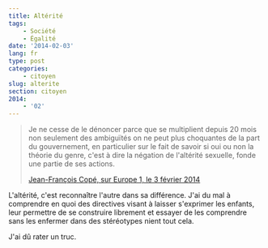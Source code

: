 ```yaml
---
title: Altérité
tags:
    - Société
    - Égalité
date: '2014-02-03'
lang: fr
type: post
categories:
    - citoyen
slug: alterite
section: citoyen
2014:
    - '02'
---
```


> Je ne cesse de le dénoncer parce que se multiplient depuis 20 mois non seulement des ambiguïtés on ne peut plus choquantes de la part du gouvernement, en particulier sur le fait de savoir si oui ou non la théorie du genre, c'est à dire la négation de l'altérité sexuelle, fonde une partie de ses actions.  
>
> [Jean-François Copé, sur Europe 1, le 3 février 2014](http://www.europe1.fr/mediacenter/emissions/l-interview-de-jean-pierre-elkabbach/videos/cope-comprend-les-manifestants-1789557 "Jean-François Copé, sur Europe 1, le 3 février 2014")

L'altérité, c'est reconnaître l'autre dans sa différence. J'ai du mal à comprendre en quoi des directives visant à laisser s'exprimer les enfants, leur permettre de se construire librement et essayer de les comprendre sans les enfermer dans des stéréotypes nient tout cela.

J'ai dû rater un truc.
